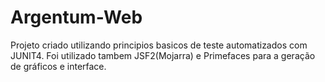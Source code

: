 # Argentum-Web
Projeto criado utilizando principios basicos de teste automatizados com JUNIT4.
Foi utilizado tambem JSF2(Mojarra) e Primefaces para a geração de gráficos e interface.
